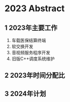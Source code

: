 # 2023 Abstract
## 1 2023年主要工作
 1. 车载医保结算终端
 2. 软交换开发
 3. 音视频服务程序开发
 4. 旧版C++调度系统维护
## 2 2023年时间分配比
## 3 2024年计划
